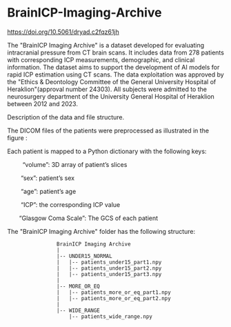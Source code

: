 # BrainICP-Imaging-Archive

https://doi.org/10.5061/dryad.c2fqz61jh

The "BrainICP Imaging Archive" is a dataset developed for evaluating intracranial pressure from CT brain scans. It includes data from 278 patients with corresponding ICP measurements, demographic, and clinical information. The dataset aims to support the development of AI models for rapid ICP estimation using CT scans. The data exploitation was approved by the "Ethics & Deontology Committee of the General University Hospital of Heraklion"(approval number 24303). All subjects were admitted to the neurosurgery department of the University General Hospital of Heraklion between 2012 and 2023.

Description of the data and file structure.

The DICOM files of the patients were preprocessed as illustrated in the figure :

Each patient is mapped to a Python dictionary with the following keys:

         “volume”: 3D array of patient’s slices

        “sex”: patient’s sex

        “age”: patient’s age

        “ICP”: the corresponding ICP value

       “Glasgow Coma Scale”: The GCS of each patient

The "BrainICP Imaging Archive" folder has the following structure:
                
                    BrainICP Imaging Archive
                    |
                    |-- UNDER15_NORMAL
                    |   |-- patients_under15_part1.npy
                    |   |-- patients_under15_part2.npy
                    |   |-- patients_under15_part3.npy
                    |
                    |-- MORE_OR_EQ
                    |   |-- patients_more_or_eq_part1.npy
                    |   |-- patients_more_or_eq_part2.npy
                    |
                    |-- WIDE_RANGE
                        |-- patients_wide_range.npy




